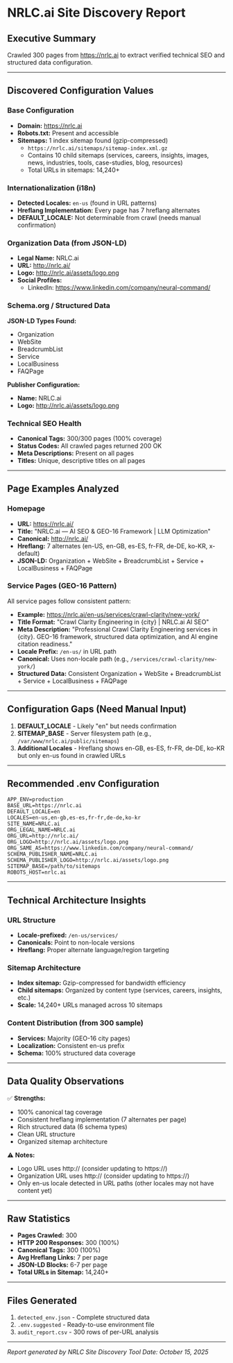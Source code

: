 # NRLC.ai Site Discovery Report

## Executive Summary
Crawled 300 pages from https://nrlc.ai to extract verified technical SEO and structured data configuration.

---

## Discovered Configuration Values

### Base Configuration
- **Domain:** https://nrlc.ai
- **Robots.txt:** Present and accessible
- **Sitemaps:** 1 index sitemap found (gzip-compressed)
  - `https://nrlc.ai/sitemaps/sitemap-index.xml.gz`
  - Contains 10 child sitemaps (services, careers, insights, images, news, industries, tools, case-studies, blog, resources)
  - Total URLs in sitemaps: 14,240+

### Internationalization (i18n)
- **Detected Locales:** `en-us` (found in URL patterns)
- **Hreflang Implementation:** Every page has 7 hreflang alternates
- **DEFAULT_LOCALE:** Not determinable from crawl (needs manual confirmation)

### Organization Data (from JSON-LD)
- **Legal Name:** NRLC.ai
- **URL:** http://nrlc.ai/
- **Logo:** http://nrlc.ai/assets/logo.png
- **Social Profiles:** 
  - LinkedIn: https://www.linkedin.com/company/neural-command/

### Schema.org / Structured Data
**JSON-LD Types Found:**
- Organization
- WebSite
- BreadcrumbList
- Service
- LocalBusiness
- FAQPage

**Publisher Configuration:**
- **Name:** NRLC.ai
- **Logo:** http://nrlc.ai/assets/logo.png

### Technical SEO Health
- **Canonical Tags:** 300/300 pages (100% coverage)
- **Status Codes:** All crawled pages returned 200 OK
- **Meta Descriptions:** Present on all pages
- **Titles:** Unique, descriptive titles on all pages

---

## Page Examples Analyzed

### Homepage
- **URL:** https://nrlc.ai/
- **Title:** "NRLC.ai — AI SEO & GEO-16 Framework | LLM Optimization"
- **Canonical:** http://nrlc.ai/
- **Hreflang:** 7 alternates (en-US, en-GB, es-ES, fr-FR, de-DE, ko-KR, x-default)
- **JSON-LD:** Organization + WebSite + BreadcrumbList + Service + LocalBusiness + FAQPage

### Service Pages (GEO-16 Pattern)
All service pages follow consistent pattern:
- **Example:** https://nrlc.ai/en-us/services/crawl-clarity/new-york/
- **Title Format:** "Crawl Clarity Engineering in {city} | NRLC.ai AI SEO"
- **Meta Description:** "Professional Crawl Clarity Engineering services in {city}. GEO-16 framework, structured data optimization, and AI engine citation readiness."
- **Locale Prefix:** `/en-us/` in URL path
- **Canonical:** Uses non-locale path (e.g., `/services/crawl-clarity/new-york/`)
- **Structured Data:** Consistent Organization + WebSite + BreadcrumbList + Service + LocalBusiness + FAQPage

---

## Configuration Gaps (Need Manual Input)

1. **DEFAULT_LOCALE** - Likely "en" but needs confirmation
2. **SITEMAP_BASE** - Server filesystem path (e.g., `/var/www/nrlc.ai/public/sitemaps`)
3. **Additional Locales** - Hreflang shows en-GB, es-ES, fr-FR, de-DE, ko-KR but only en-us found in crawled URLs

---

## Recommended .env Configuration

```
APP_ENV=production
BASE_URL=https://nrlc.ai
DEFAULT_LOCALE=en
LOCALES=en-us,en-gb,es-es,fr-fr,de-de,ko-kr
SITE_NAME=NRLC.ai
ORG_LEGAL_NAME=NRLC.ai
ORG_URL=http://nrlc.ai/
ORG_LOGO=http://nrlc.ai/assets/logo.png
ORG_SAME_AS=https://www.linkedin.com/company/neural-command/
SCHEMA_PUBLISHER_NAME=NRLC.ai
SCHEMA_PUBLISHER_LOGO=http://nrlc.ai/assets/logo.png
SITEMAP_BASE=/path/to/sitemaps
ROBOTS_HOST=nrlc.ai
```

---

## Technical Architecture Insights

### URL Structure
- **Locale-prefixed:** `/en-us/services/`
- **Canonicals:** Point to non-locale versions
- **Hreflang:** Proper alternate language/region targeting

### Sitemap Architecture
- **Index sitemap:** Gzip-compressed for bandwidth efficiency
- **Child sitemaps:** Organized by content type (services, careers, insights, etc.)
- **Scale:** 14,240+ URLs managed across 10 sitemaps

### Content Distribution (from 300 sample)
- **Services:** Majority (GEO-16 city pages)
- **Localization:** Consistent en-us prefix
- **Schema:** 100% structured data coverage

---

## Data Quality Observations

✅ **Strengths:**
- 100% canonical tag coverage
- Consistent hreflang implementation (7 alternates per page)
- Rich structured data (6 schema types)
- Clean URL structure
- Organized sitemap architecture

⚠️ **Notes:**
- Logo URL uses http:// (consider updating to https://)
- Organization URL uses http:// (consider updating to https://)
- Only en-us locale detected in URL paths (other locales may not have content yet)

---

## Raw Statistics
- **Pages Crawled:** 300
- **HTTP 200 Responses:** 300 (100%)
- **Canonical Tags:** 300 (100%)
- **Avg Hreflang Links:** 7 per page
- **JSON-LD Blocks:** 6-7 per page
- **Total URLs in Sitemap:** 14,240+

---

## Files Generated
1. `detected_env.json` - Complete structured data
2. `.env.suggested` - Ready-to-use environment file
3. `audit_report.csv` - 300 rows of per-URL analysis

---

*Report generated by NRLC Site Discovery Tool*
*Date: October 15, 2025*
